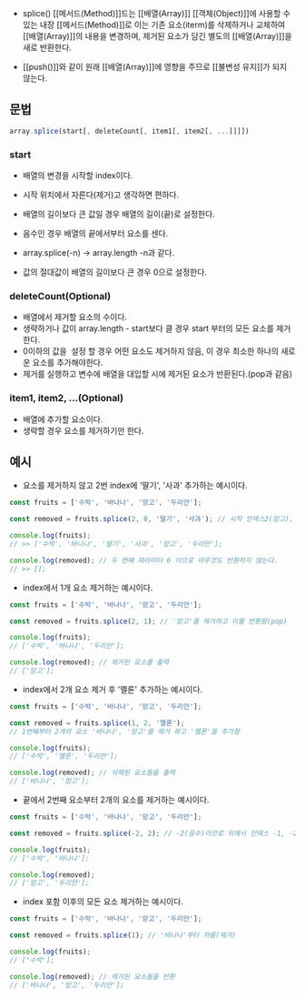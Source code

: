 - splice() [[메서드(Method)]]드는 [[배열(Array)]] [[객체(Object)]]에 사용할 수 있는 내장 [[메서드(Method)]]로 이는 기존 요소(iterm)를 삭제하거나 교체하여 [[배열(Array)]]의 내용을 변경하며, 제거된 요소가 담긴 별도의 [[배열(Array)]]을 새로 반환한다.

- [[push()]]와 같이 원래 [[배열(Array)]]에 영향을 주므로 [[불변성 유지]]가 되지 않는다.

## 문법

```js
array.splice(start[, deleteCount[, item1[, item2[, ...]]]])
```
### start

- 배열의 변경을 시작할 index이다.
- 시작 위치에서 자른다(제거)고 생각하면 편하다.
- 배열의 길이보다 큰 값일 경우 배열의 길이(끝)로 설정한다.
- 음수인 경우 배열의 끝에서부터 요소를 센다.

-  array.splice(-n) -> array.length -n과 같다.
- 값의 절대값이 배열의 길이보다 큰 경우 0으로 설정한다.
### deleteCount(Optional)

 - 배열에서 제거할 요소의 수이다.
- 생략하거나 값이 array.length - start보다 클 경우 start 부터의 모든 요소를 제거한다.
- 0이하의 값을  설정 할 경우 어떤 요소도 제거하지 않음, 이 경우 최소한 하나의 새로운 요소를 추가해야한다.
- 제거를 실행하고 변수에 배열을 대입할 시에 제거된 요소가 반환된다.(pop과 같음)
### item1, item2, ...(Optional)

- 배열에 추가할 요소이다.
- 생략할 경우 요소를 제거하기만 한다.


## 예시

- 요소를 제거하지 않고 2번 index에 '딸기', '사과' 추가하는 예시이다.

```js
const fruits = ['수박', '바나나', '망고', '두리안'];

const removed = fruits.splice(2, 0, '딸기', '사과'); // 시작 인덱스2(망고), 0(삭제 안함), ['딸기', '사과']를 추가하여 새로운 배열 fruits으로 반환

console.log(fruits);
// >> ['수박', '바나나', '딸기', '사과', '망고', '두리안'];

console.log(removed); // 두 번째 파라미터 0 이므로 아무것도 반환하지 않는다.
// >> [];
```

- index에서 1개 요소 제거하는 예시이다.

```js
const fruits = ['수박', '바나나', '망고', '두리안'];

const removed = fruits.splice(2, 1); // '망고'를 제거하고 이를 반환함(pop)

console.log(fruits);
// ['수박', '바나나', '두리안'];

console.log(removed); // 제거된 요소를 출력
// ['망고'];
```

- index에서 2개 요소 제거 후 '멜론' 추가하는 예시이다.

```js
const fruits = ['수박', '바나나', '망고', '두리안'];

const removed = fruits.splice(1, 2, '멜론'); 
// 1번째부터 2개의 요소 '바나나', '망고'를 제거 하고 '멜론'을 추가함

console.log(fruits);
// ['수박', '멜론', '두리안'];

console.log(removed); // 삭제된 요소들을 출력
// ['바나나', '망고'];
```

- 끝에서 2번째 요소부터 2개의 요소를 제거하는 예시이다.

```js
const fruits = ['수박', '바나나', '망고', '두리안'];

const removed = fruits.splice(-2, 2); // -2(음수)이므로 뒤에서 인덱스 -1, -2인 '망고' 부터 '망고', '두리안'을 제거함

console.log(fruits);
// ['수박', '바나나'];

console.log(removed);
// ['망고', '두리안'];
```

- index 포함 이후의 모든 요소 제거하는 예시이다.

```js
const fruits = ['수박', '바나나', '망고', '두리안'];

const removed = fruits.splice(1); // '바나나'부터 자름(제거)

console.log(fruits);
// ['수박'];

console.log(removed); // 제거된 요소들을 반환
// ['바나나', '망고', '두리안'];
```